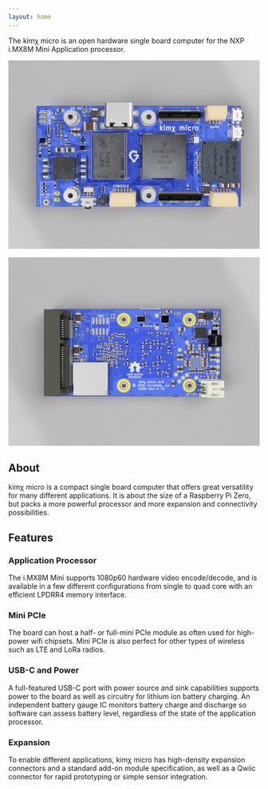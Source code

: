 ```yaml
---
layout: home
---
```


The kimχ micro is an open hardware single board computer for the NXP i.MX8M Mini Application
processor.

![kimchi-pcb-front](images/kimchi-front.jpg)

![kimchi-pcb-back](images/kimchi-back.jpg)

## About

kimχ micro is a compact single board computer that offers great versatility for many different applications. It is about the size of a Raspberry Pi Zero, but packs a more powerful processor and more expansion and connectivity possibilities.

## Features

### Application Processor

The i.MX8M Mini supports 1080p60 hardware video encode/decode, and is available in a few different configurations from single to quad core with an efficient LPDRR4 memory interface.

### Mini PCIe

The board can host a half- or full-mini PCIe module as often used for high-power wifi chipsets. Mini PCIe is also perfect for other types of wireless such as LTE and LoRa radios.

### USB-C and Power

A full-featured USB-C port with power source and sink capabilities supports power to the board as well as circuitry for lithium ion battery charging. An independent battery gauge IC monitors battery charge and discharge so software can assess battery level, regardless of the state of the application processor.

### Expansion

To enable different applications, kimχ micro has high-density expansion connectors and a standard add-on module specification, as well as a Qwiic connector for rapid prototyping or simple sensor integration.
